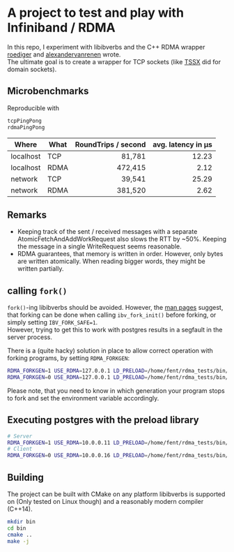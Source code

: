 # A project to test and play with Infiniband / RDMA

In this repo, I experiment with libibverbs and the C++ RDMA wrapper [roediger](https://github.com/roediger) and [alexandervanrenen](https://github.com/alexandervanrenen) wrote.  
The ultimate goal is to create a wrapper for TCP sockets (like [TSSX](https://github.com/goldsborough/tssx) did for domain sockets).

## Microbenchmarks

Reproducible with
```bash
tcpPingPong
rdmaPingPong
```

| Where      | What | RoundTrips / second | avg. latency in µs |
| ---------- | ---- | ------------------: | -----------------: |
| localhost  | TCP  |              81,781 |              12.23 |
| localhost  | RDMA |             472,415 |               2.12 |
| network    | TCP  |              39,541 |              25.29 |
| network    | RDMA |             381,520 |               2.62 |

## Remarks
* Keeping track of the sent / received messages with a separate AtomicFetchAndAddWorkRequest also slows the RTT by ~50%. Keeping the message in a single WriteRequest seems reasonable.
* RDMA guarantees, that memory is written in order. However, only bytes are written atomically. When reading bigger words, they might be written partially.

## calling `fork()`
`fork()`-ing libibverbs should be avoided. However, the [man pages](https://linux.die.net/man/3/ibv_fork_init) suggest, that forking can be done when calling `ibv_fork_init()` before forking, or simply setting `IBV_FORK_SAFE=1`.  
However, trying to get this to work with postgres results in a segfault in the server process.

There is a (quite hacky) solution in place to allow correct operation with forking programs, by setting `RDMA_FORKGEN`:
```bash
RDMA_FORKGEN=1 USE_RDMA=127.0.0.1 LD_PRELOAD=/home/fent/rdma_tests/bin/libTest.so ./forkingPingPong server 1234
RDMA_FORKGEN=0 USE_RDMA=127.0.0.1 LD_PRELOAD=/home/fent/rdma_tests/bin/libTest.so ./forkingPingPong client 1234 127.0.0.1
```

Please note, that you need to know in which generation your program stops to fork and set the environment variable accordingly.

## Executing postgres with the preload library

```bash
# Server
RDMA_FORKGEN=1 USE_RDMA=10.0.0.11 LD_PRELOAD=/home/fent/rdma_tests/bin/libTest.so ./bin/postgres -D ../tmp/ -p 4567
# Client
RDMA_FORKGEN=0 USE_RDMA=10.0.0.16 LD_PRELOAD=/home/fent/rdma_tests/bin/libTest.so ./bin/psql -h scyper16 -p 4567 -d postgres
```

## Building
The project can be built with CMake on any platform libibverbs is supported on (Only tested on Linux though) and a reasonably modern compiler (C++14).

```bash
mkdir bin
cd bin
cmake ..
make -j
```

